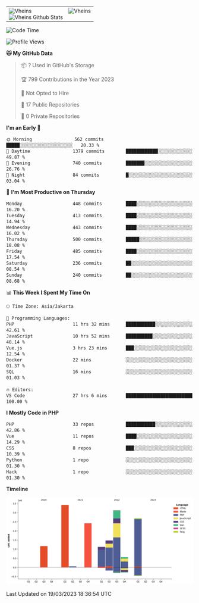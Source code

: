 <table>
  <tr>
    <td valign="top">
      <img src="https://github-readme-streak-stats.herokuapp.com/?user=Vheins&" alt="Vheins" /><br/>
      <img src="https://github-readme-stats.vercel.app/api?username=vheins&count_private=true&show_icons=true" alt="Vheins Github Stats">
    </td>
    <td valign="top">
      <img src="https://github-readme-stats.vercel.app/api/top-langs/?username=Vheins&count_private=true" alt="Vheins" /><br/>
    </td>
  </tr>
</table>

<!--START_SECTION:waka-->
![Code Time](http://img.shields.io/badge/Code%20Time-60%20hrs%2049%20mins-blue)

![Profile Views](http://img.shields.io/badge/Profile%20Views-10-blue)

**🐱 My GitHub Data** 

> 📦 ? Used in GitHub's Storage 
 > 
> 🏆 799 Contributions in the Year 2023
 > 
> 🚫 Not Opted to Hire
 > 
> 📜 17 Public Repositories 
 > 
> 🔑 0 Private Repositories 
 > 
**I'm an Early 🐤** 

```text
🌞 Morning                562 commits         █████░░░░░░░░░░░░░░░░░░░░   20.33 % 
🌆 Daytime                1379 commits        ████████████░░░░░░░░░░░░░   49.87 % 
🌃 Evening                740 commits         ███████░░░░░░░░░░░░░░░░░░   26.76 % 
🌙 Night                  84 commits          █░░░░░░░░░░░░░░░░░░░░░░░░   03.04 % 
```
📅 **I'm Most Productive on Thursday** 

```text
Monday                   448 commits         ████░░░░░░░░░░░░░░░░░░░░░   16.20 % 
Tuesday                  413 commits         ████░░░░░░░░░░░░░░░░░░░░░   14.94 % 
Wednesday                443 commits         ████░░░░░░░░░░░░░░░░░░░░░   16.02 % 
Thursday                 500 commits         █████░░░░░░░░░░░░░░░░░░░░   18.08 % 
Friday                   485 commits         ████░░░░░░░░░░░░░░░░░░░░░   17.54 % 
Saturday                 236 commits         ██░░░░░░░░░░░░░░░░░░░░░░░   08.54 % 
Sunday                   240 commits         ██░░░░░░░░░░░░░░░░░░░░░░░   08.68 % 
```


📊 **This Week I Spent My Time On** 

```text
🕑︎ Time Zone: Asia/Jakarta

💬 Programming Languages: 
PHP                      11 hrs 32 mins      ███████████░░░░░░░░░░░░░░   42.61 % 
JavaScript               10 hrs 52 mins      ██████████░░░░░░░░░░░░░░░   40.14 % 
Vue.js                   3 hrs 23 mins       ███░░░░░░░░░░░░░░░░░░░░░░   12.54 % 
Docker                   22 mins             ░░░░░░░░░░░░░░░░░░░░░░░░░   01.37 % 
SQL                      16 mins             ░░░░░░░░░░░░░░░░░░░░░░░░░   01.03 % 

🔥 Editors: 
VS Code                  27 hrs 6 mins       █████████████████████████   100.00 % 
```

**I Mostly Code in PHP** 

```text
PHP                      33 repos            ███████████░░░░░░░░░░░░░░   42.86 % 
Vue                      11 repos            ████░░░░░░░░░░░░░░░░░░░░░   14.29 % 
CSS                      8 repos             ███░░░░░░░░░░░░░░░░░░░░░░   10.39 % 
Python                   1 repo              ░░░░░░░░░░░░░░░░░░░░░░░░░   01.30 % 
Hack                     1 repo              ░░░░░░░░░░░░░░░░░░░░░░░░░   01.30 % 
```



**Timeline**

![Lines of Code chart](https://raw.githubusercontent.com/vheins/vheins/main/assets/bar_graph.png)


 Last Updated on 19/03/2023 18:36:54 UTC
<!--END_SECTION:waka-->
